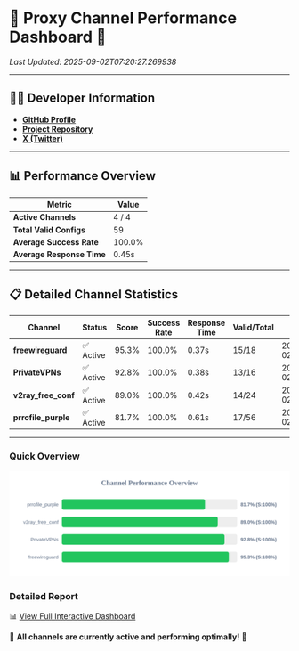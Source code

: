 # 🌟 Proxy Channel Performance Dashboard 🌟

_Last Updated: 2025-09-02T07:20:27.269938_

---

## 👩‍💻 Developer Information

- **[GitHub Profile](https://github.com/4n0nymou3)**  
- **[Project Repository](https://github.com/4n0nymou3/multi-proxy-config-fetcher)**  
- **[X (Twitter)](https://x.com/4n0nymou3)**  

---

## 📊 Performance Overview

| Metric                | Value       |
|-----------------------|-------------|
| **Active Channels**   | 4 / 4       |
| **Total Valid Configs** | 59          |
| **Average Success Rate** | 100.0%      |
| **Average Response Time** | 0.45s       |

---

## 📋 Detailed Channel Statistics

| Channel          | Status     | Score  | Success Rate | Response Time | Valid/Total | Last Success               |
|------------------|------------|--------|--------------|---------------|-------------|----------------------------|
| **freewireguard**  | ✅ Active  | 95.3%  | 100.0% | 0.37s         | 15/18       | 2025-09-02T07:20:27.268298 |
| **PrivateVPNs**  | ✅ Active  | 92.8%  | 100.0% | 0.38s         | 13/16       | 2025-09-02T07:20:26.869547 |
| **v2ray_free_conf**  | ✅ Active  | 89.0%  | 100.0% | 0.42s         | 14/24       | 2025-09-02T07:20:26.452446 |
| **prrofile_purple**  | ✅ Active  | 81.7%  | 100.0% | 0.61s         | 17/56       | 2025-09-02T07:20:25.987256 |

---

### Quick Overview
<div align="center">
  <a href="https://raw.githubusercontent.com/nullluser/NullRepo/refs/heads/main/assets/channel_stats_chart.svg">
    <img src="https://raw.githubusercontent.com/nullluser/NullRepo/refs/heads/main/assets/channel_stats_chart.svg" alt="Source Performance Statistics" width="800">
  </a>
</div>

### Detailed Report
📊 [View Full Interactive Dashboard](https://htmlpreview.github.io/?https://github.com/nullluser/NullRepo/blob/main/assets/performance_report.html)

🎉 **All channels are currently active and performing optimally!** 🎉
